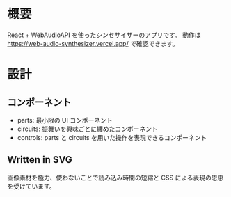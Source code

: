 # 概要

React + WebAudioAPI を使ったシンセサイザーのアプリです。
動作は https://web-audio-synthesizer.vercel.app/ で確認できます。

# 設計

## コンポーネント

- parts: 最小限の UI コンポーネント
- circuits: 振舞いを興味ごとに纏めたコンポーネント
- controls: parts と circuits を用いた操作を表現できるコンポーネント

## Written in SVG

画像素材を極力、使わないことで読み込み時間の短縮と CSS による表現の恩恵を受けています。

<!-- ## Written in SCSS

Tailwind ではなく SCSS を使うことでコンポーネントの可読性を高めています。 -->

